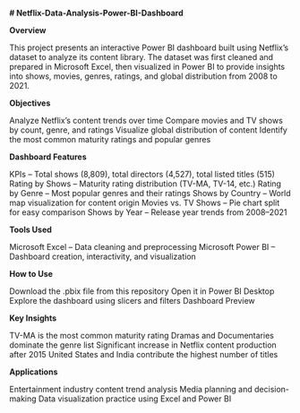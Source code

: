 **# Netflix-Data-Analysis-Power-BI-Dashboard**


**Overview**

This project presents an interactive Power BI dashboard built using Netflix’s dataset to analyze its content library. The dataset was first cleaned and prepared in Microsoft Excel, then visualized in Power BI to provide insights into shows, movies, genres, ratings, and global distribution from 2008 to 2021.


**Objectives**

Analyze Netflix’s content trends over time
Compare movies and TV shows by count, genre, and ratings
Visualize global distribution of content
Identify the most common maturity ratings and popular genres


**Dashboard Features**

KPIs – Total shows (8,809), total directors (4,527), total listed titles (515)
Rating by Shows – Maturity rating distribution (TV-MA, TV-14, etc.)
Rating by Genre – Most popular genres and their ratings
Shows by Country – World map visualization for content origin
Movies vs. TV Shows – Pie chart split for easy comparison
Shows by Year – Release year trends from 2008–2021


**Tools Used**

Microsoft Excel – Data cleaning and preprocessing
Microsoft Power BI – Dashboard creation, interactivity, and visualization


**How to Use**

Download the .pbix file from this repository
Open it in Power BI Desktop
Explore the dashboard using slicers and filters
Dashboard Preview


**Key Insights**

TV-MA is the most common maturity rating
Dramas and Documentaries dominate the genre list
Significant increase in Netflix content production after 2015
United States and India contribute the highest number of titles


**Applications**

Entertainment industry content trend analysis
Media planning and decision-making
Data visualization practice using Excel and Power BI
